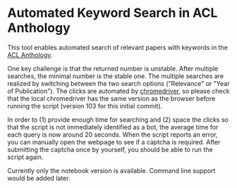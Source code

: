 # Automated Keyword Search in ACL Anthology

This tool enables automated search of relevant papers with keywords in the [ACL Anthology](https://aclanthology.org). 

One key challenge is that the returned number is unstable. After multiple searches, the minimal number is the stable one. The multiple searches are realized by switching between the two search options ("Relevance" or "Year of Publication"). The clicks are automated by [chromedriver](https://chromedriver.chromium.org), so please check that the local chromedriver has the same version as the browser before running the script (version 103 for this initial commit).

In order to (1) provide enough time for searching and (2) space the clicks so that the script is not immediately identified as a bot, the average time for each query is now around 20 seconds. When the script reports an error, you can manually open the webpage to see if a captcha is required. After submitting the captcha once by yourself, you should be able to run the script again.

Currently only the notebook version is available. Command line support would be added later.

